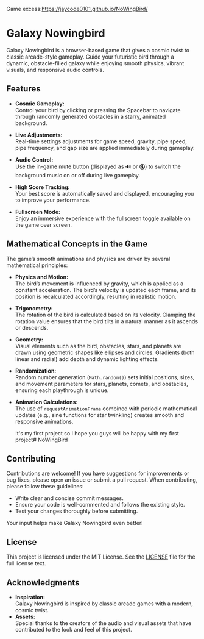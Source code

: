 Game excess:https://jaycode0101.github.io/NoWingBird/

# Galaxy Nowingbird

Galaxy Nowingbird is a browser-based game that gives a cosmic twist to classic arcade-style gameplay. Guide your futuristic bird through a dynamic, obstacle-filled galaxy while enjoying smooth physics, vibrant visuals, and responsive audio controls.

## Features

- **Cosmic Gameplay:**  
  Control your bird by clicking or pressing the Spacebar to navigate through randomly generated obstacles in a starry, animated background.
  
- **Live Adjustments:**  
  Real-time settings adjustments for game speed, gravity, pipe speed, pipe frequency, and gap size are applied immediately during gameplay.
  
- **Audio Control:**  
  Use the in-game mute button (displayed as 🔊 or 🔇) to switch the background music on or off during live gameplay.
  
- **High Score Tracking:**  
  Your best score is automatically saved and displayed, encouraging you to improve your performance.

- **Fullscreen Mode:**  
  Enjoy an immersive experience with the fullscreen toggle available on the game over screen.

## Mathematical Concepts in the Game

The game’s smooth animations and physics are driven by several mathematical principles:

- **Physics and Motion:**  
  The bird’s movement is influenced by gravity, which is applied as a constant acceleration. The bird’s velocity is updated each frame, and its position is recalculated accordingly, resulting in realistic motion.

- **Trigonometry:**  
  The rotation of the bird is calculated based on its velocity. Clamping the rotation value ensures that the bird tilts in a natural manner as it ascends or descends.

- **Geometry:**  
  Visual elements such as the bird, obstacles, stars, and planets are drawn using geometric shapes like ellipses and circles. Gradients (both linear and radial) add depth and dynamic lighting effects.

- **Randomization:**  
  Random number generation (`Math.random()`) sets initial positions, sizes, and movement parameters for stars, planets, comets, and obstacles, ensuring each playthrough is unique.

- **Animation Calculations:**  
  The use of `requestAnimationFrame` combined with periodic mathematical updates (e.g., sine functions for star twinkling) creates smooth and responsive animations.

     It's my first project so I hope you guys will be happy with my first project# NoWingBird
## Contributing

Contributions are welcome! If you have suggestions for improvements or bug fixes, please open an issue or submit a pull request. When contributing, please follow these guidelines:
- Write clear and concise commit messages.
- Ensure your code is well-commented and follows the existing style.
- Test your changes thoroughly before submitting.

Your input helps make Galaxy Nowingbird even better!

## License

This project is licensed under the MIT License. See the [LICENSE](LICENSE) file for the full license text.

## Acknowledgments

- **Inspiration:**  
  Galaxy Nowingbird is inspired by classic arcade games with a modern, cosmic twist.
- **Assets:**  
  Special thanks to the creators of the audio and visual assets that have contributed to the look and feel of this project.
